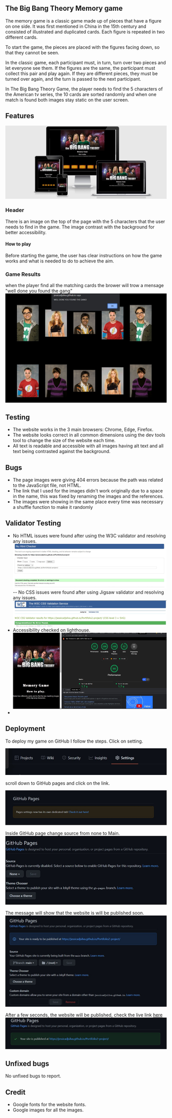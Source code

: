 
## The Big Bang Theory Memory game 
The memory game is a classic game made up of pieces that have a figure on one side. It was first mentioned in China in the 15th century and consisted of illustrated and duplicated cards. Each figure is repeated in two different cards.

To start the game, the pieces are placed with the figures facing down, so that they cannot be seen.

In the classic game, each participant must, in turn, turn over two pieces and let everyone see them. If the figures are the same, the participant must collect this pair and play again. If they are different pieces, they must be turned over again, and the turn is passed to the next participant.

In The Big Bang Theory Game, the player needs to find the 5 characters of the American tv series, the 10 cards are sorted randomly and when one match is found both images stay static on the user screen.


## Features
![test image](readme_images/responsive.jpg)

### Header
There is an image on the top of the page with the 5 characters that the user needs to find in the game.
The image contrast with the background for better accessibility. 

#### How to play
Before starting the game, the user has clear instructions on how the game works and what is needed to do to achieve the aim.

### Game Results
when the player find all the matching cards the brower will trow a mensage "well done you found the gang"
![test image](readme_images/mensage.jpg)

## Testing
 - The website works in the 3 main browsers: Chrome, Edge, Firefox.
 - The website looks correct in all common dimensions using the dev tools tool to change the size of the website each time.
 - All text is readable and accessible with all images having alt text and all text being contrasted against the background.


## Bugs
- The page images were giving 404 errors because the path was related to the JavaScript file, not HTML.
- The link that I used for the images didn't work originally due to a space in the name, this was fixed by renaming the images and the references.
- The images were showing in the same place every time was necessary a shuffle function to make it randomly 

## Validator Testing 
- No HTML issues were found after using the W3C validator and resolving any issues.
![test image](readme_images/htmltest.jpg)
-- No CSS issues were found after using Jigsaw validator and resolving any issues.
![test image](readme_images/csstest.jpg)
- Accessibility checked on lighthouse.
![test image](readme_images/lighthouse.jpg)
- 
## Deployment
To deploy my game on GitHub I follow the steps.
Click on setting.

![test image](readme_images/deployment1.jpg)

scroll down to GitHub pages and click on the link.

![test image](readme_images/deployment2.jpg)

Inside GitHub page change source from none to Main.
![test image](readme_images/deployment3.jpg)

The message will show that the website is will be published soon.
![test image](readme_images/deployment4.jpg)

After a few seconds, the website will be published, check the live link [here](https://jessicadjsilva.github.io/Portifolio2-project/)
![test image](readme_images/deployment5.jpg)


## Unfixed bugs
No unfixed bugs to report.

## Credit

- Google fonts for the website fonts.
- Google images for all the images.

